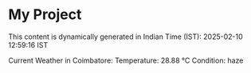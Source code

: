 # My Project

This content is dynamically generated in Indian Time (IST): 2025-02-10 12:59:16 IST


Current Weather in Coimbatore:
Temperature: 28.88 °C
Condition: haze
